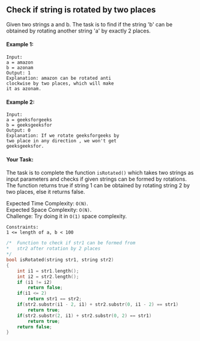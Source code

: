 ## Check if string is rotated by two places

Given two strings a and b. The task is to find if the string 'b' can be obtained by rotating another string 'a' by exactly 2 places.

#### Example 1:

```
Input:
a = amazon
b = azonam
Output: 1
Explanation: amazon can be rotated anti
clockwise by two places, which will make
it as azonam.
```

#### Example 2:

```
Input:
a = geeksforgeeks
b = geeksgeeksfor
Output: 0
Explanation: If we rotate geeksforgeeks by
two place in any direction , we won't get
geeksgeeksfor.
```

#### Your Task:

The task is to complete the function `isRotated()` which takes two strings as input parameters and checks if given strings can be formed by rotations. The function returns true if string 1 can be obtained by rotating string 2 by two places, else it returns false.

Expected Time Complexity: `O(N)`.  
Expected Space Complexity: `O(N)`.  
Challenge: Try doing it in `O(1)` space complexity.

```
Constraints:
1 <= length of a, b < 100
```

```c++
/*  Function to check if str1 can be formed from
*   str2 after rotation by 2 places
*/
bool isRotated(string str1, string str2)
{
    int i1 = str1.length();
    int i2 = str2.length();
    if (i1 != i2)
        return false;
    if(i1 <= 2)
        return str1 == str2;
    if(str2.substr(i1 - 2, i1) + str2.substr(0, i1 - 2) == str1)
        return true;
    if(str2.substr(2, i1) + str2.substr(0, 2) == str1)
        return true;
    return false;
}
```
